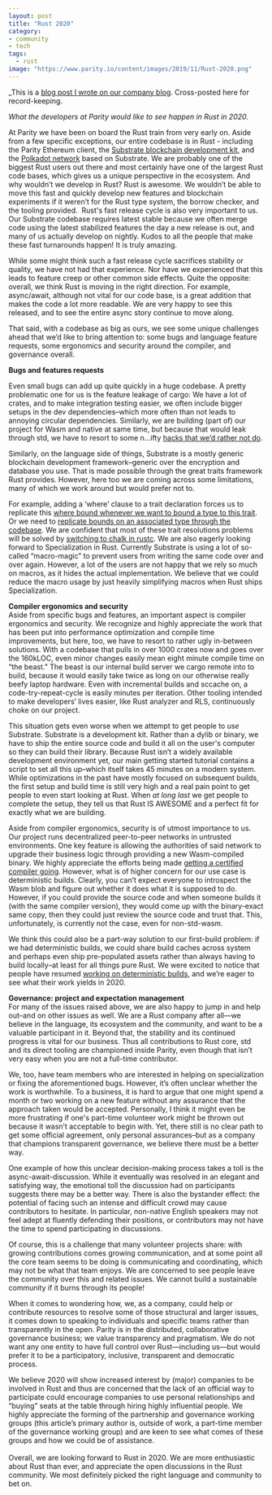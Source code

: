 ```yaml
---
layout: post
title: "Rust 2020"
category:
- community
- tech
tags:
  - rust
image: "https://www.parity.io/content/images/2019/11/Rust-2020.png"
---
```


_This is a [blog post I wrote on our company blog](https://www.parity.io/rust-2020/). Cross-posted here for record-keeping.

                            
<em>What the developers at Parity would like to see happen in Rust in 2020.</em>

<p>At Parity we have been on board the Rust train from very early on. Aside from a few specific exceptions, our entire codebase is in Rust - including the Parity Ethereum client, the <a href="https://parity.io/substrate">Substrate blockchain development kit</a>, and the <a href="https://polkadot.network">Polkadot network</a> based on Substrate. We are probably one of the biggest Rust users out there and most certainly have one of the largest Rust code bases, which gives us a unique perspective in the ecosystem. And why wouldn’t we develop in Rust? Rust is awesome. We wouldn’t be able to move this fast and quickly develop new features and blockchain experiments if it weren’t for the Rust type system, the borrow checker, and the tooling provided. &nbsp;Rust's fast release cycle is also very important to us. Our Substrate codebase requires latest stable because we often merge code using the latest stabilized features the day a new release is out, and many of us actually develop on nightly. Kudos to all the people that make these fast turnarounds happen! It is truly amazing.</p><p>While some might think such a fast release cycle sacrifices stability or quality, we have not had that experience. Nor have we experienced that this leads to feature creep or other common side effects. Quite the opposite: overall, we think Rust is moving in the right direction. For example, async/await, although not vital for our code base, is a great addition that makes the code a lot more readable. We are very happy to see this released, and to see the entire async story continue to move along.</p><p>That said, with a codebase as big as ours, we see some unique challenges ahead that we’d like to bring attention to: some bugs and language feature requests, some ergonomics and security around the compiler, and governance overall.</p><p><strong>Bugs and features requests</strong></p><p>Even small bugs can add up quite quickly in a huge codebase. A pretty problematic one for us is the feature leakage of cargo: We have a lot of crates, and to make integration testing easier, we often include bigger setups in the dev dependencies–which more often than not leads to annoying circular dependencies. Similarly, we are building (part of) our project for Wasm and native at same time, but because that would leak through std, we have to resort to some n...ifty <a href="https://crates.io/crates/substrate-wasm-builder">hacks that we’d rather not do</a>.</p><p>Similarly, on the language side of things, Substrate is a mostly generic blockchain development framework–generic over the encryption and database you use. That is made possible through the great traits framework Rust provides. However, here too we are coming across some limitations, many of which we work around but would prefer not to.</p><p>For example, adding a ‘where’ clause to a trait declaration forces us to replicate this <a href="https://github.com/rust-lang/rust/issues/44591">where bound whenever we want to bound a type to this trait</a>. Or we need to <a href="https://github.com/rust-lang/rust/issues/24159">replicate bounds on an associated type through the codebase</a>. We are confident that most of these trait resolutions problems will be solved by <a href="https://github.com/rust-lang/chalk">switching to chalk in rustc</a>. We are also eagerly looking forward to Specialization in Rust. Currently Substrate is using a lot of so-called “macro-magic” to prevent users from writing the same code over and over again. However, a lot of the users are not happy that we rely so much on macros, as it hides the actual implementation. We believe that we could reduce the macro usage by just heavily simplifying macros when Rust ships Specialization.</p><p><strong>Compiler ergonomics and security</strong><br>Aside from specific bugs and features, an important aspect is compiler ergonomics and security. We recognize and highly appreciate the work that has been put into performance optimization and compile time improvements, but here, too, we have to resort to rather ugly in-between solutions. With a codebase that pulls in over 1000 crates now and goes over the 160kLOC, even minor changes easily mean eight minute compile time on “the beast.” The beast is our internal build server we cargo remote into to build, because it would easily take twice as long on our otherwise really beefy laptop hardware. Even with incremental builds and sccache on, a code-try-repeat-cycle is easily minutes per iteration. Other tooling intended to make developers’ lives easier, like Rust analyzer and RLS, continuously choke on our project.</p><p>This situation gets even worse when we attempt to get people to <em>use</em> Substrate. Substrate is a development kit. Rather than a dylib or binary, we have to ship the entire source code and build it all on the user's computer so they can build their library. Because Rust isn’t a widely available development environment yet, our main getting started tutorial contains a script to set all this up–which itself takes 45 minutes on a modern system. While optimizations in the past have mostly focused on subsequent builds, the first setup and build time is still very high and a real pain point to get people to even start looking at Rust. When <em>at long last</em> we get people to complete the setup, they tell us that Rust IS AWESOME and a perfect fit for exactly what we are building.</p><p>Aside from compiler ergonomics, security is of utmost importance to us. Our project runs decentralized peer-to-peer networks in untrusted environments. One key feature is allowing the authorities of said network to upgrade their business logic through providing a new Wasm-compiled binary. We highly appreciate the efforts being made <a href="https://ferrous-systems.com/blog/sealed-rust-the-pitch/">getting a certified compiler going</a>. However, what is of higher concern for our use case is deterministic builds. Clearly, you can’t expect everyone to introspect the Wasm blob and figure out whether it does what it is supposed to do. However, if you could provide the source code and when someone builds it (with the same compiler version), they would come up with the binary-exact same copy, then they could just review the source code and trust that. This, unfortunately, is currently not the case, even for non-std-wasm.</p><p>We think this could also be a part-way solution to our first-build problem: if we had deterministic builds, we could share build caches across system and perhaps even ship pre-populated assets rather than always having to build locally–at least for all things pure Rust. We were excited to notice that people have resumed <a href="https://github.com/rust-lang/rust/issues/34902">working on deterministic builds</a>, and we’re eager to see what their work yields in 2020.</p><p><strong>Governance: project and expectation management</strong><br>For many of the issues raised above, we are also happy to jump in and help out–and on other issues as well. We are a Rust company after all—we believe in the language, its ecosystem and the community, and want to be a valuable participant in it. Beyond that, the stability and its continued progress is vital for our business. Thus all contributions to Rust core, std and its direct tooling are championed inside Parity, even though that isn’t very easy when you are not a full-time contributor.</p><p>We, too, have team members who are interested in helping on specialization or fixing the aforementioned bugs. However, it’s often unclear whether the work is worthwhile. To a business, it is hard to argue that one might spend a month or two working on a new feature without any assurance that the approach taken would be accepted. Personally, I think it might even be more frustrating if one's part-time volunteer work might be thrown out because it wasn’t acceptable to begin with. Yet, there still is no clear path to get some official agreement, only personal assurances–but as a company that champions transparent governance, we believe there must be a better way.</p><p>One example of how this unclear decision-making process takes a toll is the async-await-discussion. While it eventually was resolved in an elegant and satisfying way, the emotional toll the discussion had on participants suggests there may be a better way. There is also the bystander effect: the potential of facing such an intense and difficult crowd may cause contributors to hesitate. In particular, non-native English speakers may not feel adept at fluently defending their positions, or contributors may not have the time to spend participating in discussions.</p><p>Of course, this is a challenge that many volunteer projects share: with growing contributions comes growing communication, and at some point all the core team seems to be doing is communicating and coordinating, which may not be what that team enjoys. We are concerned to see people leave the community over this and related issues. We cannot build a sustainable community if it burns through its people!</p><p>When it comes to wondering how, we, as a company, could help or contribute resources to resolve some of those structural and larger issues, it comes down to speaking to individuals and specific teams rather than transparently in the open. Parity is in the distributed, collaborative governance business; we value transparency and pragmatism. We do not want any one entity to have full control over Rust—including us—but would prefer it to be a participatory, inclusive, transparent and democratic process.</p><p>We believe 2020 will show increased interest by (major) companies to be involved in Rust and thus are concerned that the lack of an official way to participate could encourage companies to use personal relationships and “buying” seats at the table through hiring highly influential people. We highly appreciate the forming of the partnership and governance working groups (this article’s primary author is, outside of work, a part-time member of the governance working group) and are keen to see what comes of these groups and how we could be of assistance.<br><br>Overall, we are looking forward to Rust in 2020. We are more enthusiastic about Rust than ever, and appreciate the open discussions in the Rust community. We most definitely picked the right language and community to bet on.</p>
